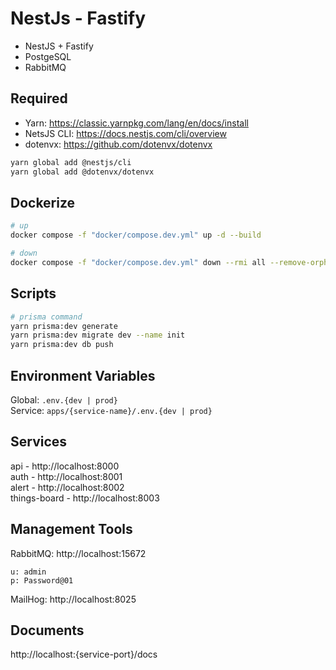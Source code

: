 # NestJs - Fastify
- NestJS + Fastify
- PostgeSQL
- RabbitMQ

## Required
- Yarn: https://classic.yarnpkg.com/lang/en/docs/install
- NetsJS CLI: https://docs.nestjs.com/cli/overview  
- dotenvx: https://github.com/dotenvx/dotenvx

```bash
yarn global add @nestjs/cli
yarn global add @dotenvx/dotenvx
```

## Dockerize
```bash
# up
docker compose -f "docker/compose.dev.yml" up -d --build

# down
docker compose -f "docker/compose.dev.yml" down --rmi all --remove-orphans
```

## Scripts
```bash
# prisma command
yarn prisma:dev generate
yarn prisma:dev migrate dev --name init
yarn prisma:dev db push
```

## Environment Variables
Global: `.env.{dev | prod}`  
Service: `apps/{service-name}/.env.{dev | prod}`  

## Services
api - http://localhost:8000  
auth - http://localhost:8001  
alert - http://localhost:8002  
things-board - http://localhost:8003  

## Management Tools
RabbitMQ: http://localhost:15672  
```
u: admin
p: Password@01
```

MailHog: http://localhost:8025  

## Documents
http://localhost:{service-port}/docs  
